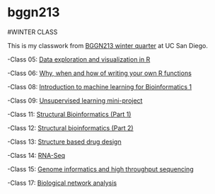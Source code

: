 # bggn213
#WINTER CLASS

This is my classwork from [BGGN213 winter quarter](https://github.com/jasminrevanna/bggn213/blob/master/README.md) at UC San Diego.

-Class 05: [Data exploration and visualization in R](https://github.com/jasminrevanna/bggn213/blob/master/class5/class5.html)

-Class 06: [Why, when and how of writing your own R functions](https://github.com/jasminrevanna/bggn213/blob/master/Class06/Class06.md)

-Class 08: [Introduction to machine learning for Bioinformatics 1](https://github.com/jasminrevanna/bggn213/blob/master/class08/class08.Rmd)

-Class 09: [Unsupervised learning mini-project](https://github.com/jasminrevanna/bggn213/tree/master/Class09/Class09_files/figure-html)

-Class 11: [Structural Bioinformatics (Part 1)](https://github.com/jasminrevanna/bggn213/blob/master/Class11/class11.md)

-Class 12: [Structural bioinformatics (Part 2)](https://github.com/jasminrevanna/bggn213/blob/master/Class12/Structural%20Bioinformatics.Rmd)

-Class 13: [Structure based drug design](https://github.com/jasminrevanna/bggn213/blob/master/class13/class13.md)

-Class 14: [RNA-Seq](https://github.com/jasminrevanna/bggn213/blob/master/class14/class14.md)

-Class 15: [Genome informatics and high throughput sequencing](https://github.com/jasminrevanna/bggn213/blob/master/Class15/Class15.md)

-Class 17: [Biological network analysis](https://github.com/jasminrevanna/bggn213/blob/master/class17/class17.md)
